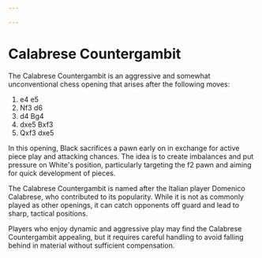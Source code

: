 ```yaml
---

---
```

# Calabrese Countergambit

The Calabrese Countergambit is an aggressive and somewhat unconventional chess opening that arises after the following moves:

1. e4 e5
2. Nf3 d6
3. d4 Bg4
4. dxe5 Bxf3
5. Qxf3 dxe5

In this opening, Black sacrifices a pawn early on in exchange for active piece play and attacking chances. The idea is to create imbalances and put pressure on White's position, particularly targeting the f2 pawn and aiming for quick development of pieces.

The Calabrese Countergambit is named after the Italian player Domenico Calabrese, who contributed to its popularity. While it is not as commonly played as other openings, it can catch opponents off guard and lead to sharp, tactical positions.

Players who enjoy dynamic and aggressive play may find the Calabrese Countergambit appealing, but it requires careful handling to avoid falling behind in material without sufficient compensation.